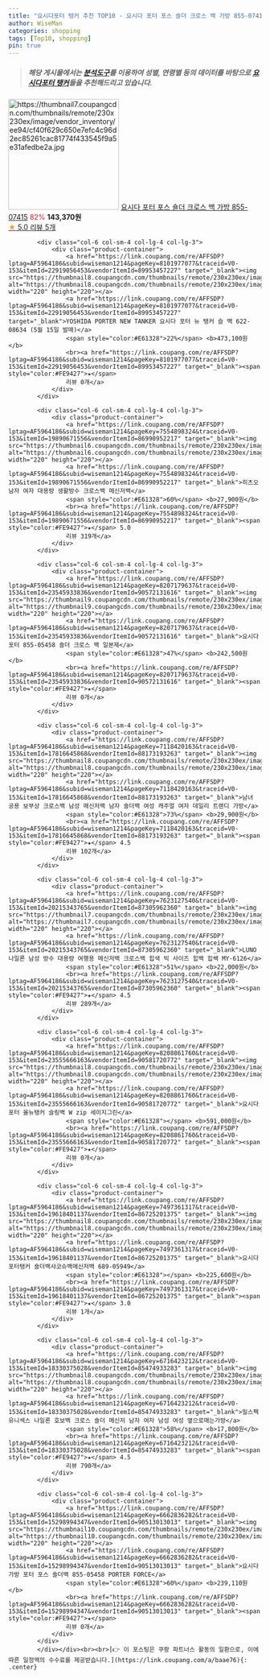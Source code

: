 ```yaml
---
title: "요시다포터 탱커 추천 TOP10 - 요시다 포터 포스 숄더 크로스 백 가방 855-07415"
author: WiseMan
categories: shopping
tags: [Top10, shopping]
pin: true
---
```


> ##### 해당 게시물에서는 [**분석도구**](https://itemscout.io/)를 이용하여 **성별**, **연령별** 등의 데이터를 바탕으로 [**요시다포터 탱커**](https://link.coupang.com/a/baae76)들을 추천해드리고 있습니다.
<div class="container"><div class="row">
            <div class="col-6 col-sm-4 col-lg-4 col-lg-3">
                <div class="product-container">
                    <a href="https://link.coupang.com/re/AFFSDP?lptag=AF5964186&subid=wiseman1214&pageKey=7338677225&traceid=V0-153&itemId=18856788821&vendorItemId=90951988261" target="_blank"><img src="https://thumbnail7.coupangcdn.com/thumbnails/remote/230x230ex/image/vendor_inventory/ee94/cf40f629c650e7efc4c96d2ec85261cac81774f433545f9a5e31afedbe2a.jpg" alt="https://thumbnail7.coupangcdn.com/thumbnails/remote/230x230ex/image/vendor_inventory/ee94/cf40f629c650e7efc4c96d2ec85261cac81774f433545f9a5e31afedbe2a.jpg" width="220" height="220"></a>
                    <a href="https://link.coupang.com/re/AFFSDP?lptag=AF5964186&subid=wiseman1214&pageKey=7338677225&traceid=V0-153&itemId=18856788821&vendorItemId=90951988261" target="_blank">요시다 포터 포스 숄더 크로스 백 가방 855-07415</a>
                    <span style="color:#E61328">82%</span> <b>143,370원</b>
                    <br><a href="https://link.coupang.com/re/AFFSDP?lptag=AF5964186&subid=wiseman1214&pageKey=7338677225&traceid=V0-153&itemId=18856788821&vendorItemId=90951988261" target="_blank"><span style="color:#FE9427">★</span> 5.0
                    리뷰 5개</a>
                </div>
            </div>
            
            <div class="col-6 col-sm-4 col-lg-4 col-lg-3">
                <div class="product-container">
                    <a href="https://link.coupang.com/re/AFFSDP?lptag=AF5964186&subid=wiseman1214&pageKey=8101977077&traceid=V0-153&itemId=22919056453&vendorItemId=89953457227" target="_blank"><img src="https://thumbnail8.coupangcdn.com/thumbnails/remote/230x230ex/image/vendor_inventory/6410/b8cdfeef02221ce7f7a5775a1c8f7dab005d1e799320060d608e2d3edcd7.jpg" alt="https://thumbnail8.coupangcdn.com/thumbnails/remote/230x230ex/image/vendor_inventory/6410/b8cdfeef02221ce7f7a5775a1c8f7dab005d1e799320060d608e2d3edcd7.jpg" width="220" height="220"></a>
                    <a href="https://link.coupang.com/re/AFFSDP?lptag=AF5964186&subid=wiseman1214&pageKey=8101977077&traceid=V0-153&itemId=22919056453&vendorItemId=89953457227" target="_blank">YOSHIDA PORTER NEW TANKER 요시다 포터 뉴 탱커 슬 백 622-08634 (5월 15일 발매)</a>
                    <span style="color:#E61328">22%</span> <b>473,100원</b>
                    <br><a href="https://link.coupang.com/re/AFFSDP?lptag=AF5964186&subid=wiseman1214&pageKey=8101977077&traceid=V0-153&itemId=22919056453&vendorItemId=89953457227" target="_blank"><span style="color:#FE9427">★</span> 
                    리뷰 0개</a>
                </div>
            </div>
            
            <div class="col-6 col-sm-4 col-lg-4 col-lg-3">
                <div class="product-container">
                    <a href="https://link.coupang.com/re/AFFSDP?lptag=AF5964186&subid=wiseman1214&pageKey=7554898324&traceid=V0-153&itemId=19890671556&vendorItemId=86990952217" target="_blank"><img src="https://thumbnail6.coupangcdn.com/thumbnails/remote/230x230ex/image/vendor_inventory/a215/ad1d968c486c9a9e31b84e90bf7ce476959652a09e5d0645daf27057846b.png" alt="https://thumbnail6.coupangcdn.com/thumbnails/remote/230x230ex/image/vendor_inventory/a215/ad1d968c486c9a9e31b84e90bf7ce476959652a09e5d0645daf27057846b.png" width="220" height="220"></a>
                    <a href="https://link.coupang.com/re/AFFSDP?lptag=AF5964186&subid=wiseman1214&pageKey=7554898324&traceid=V0-153&itemId=19890671556&vendorItemId=86990952217" target="_blank">히츠오 남자 여자 대용량 생활방수 크로스백 메신저백</a>
                    <span style="color:#E61328">60%</span> <b>27,900원</b>
                    <br><a href="https://link.coupang.com/re/AFFSDP?lptag=AF5964186&subid=wiseman1214&pageKey=7554898324&traceid=V0-153&itemId=19890671556&vendorItemId=86990952217" target="_blank"><span style="color:#FE9427">★</span> 5.0
                    리뷰 319개</a>
                </div>
            </div>
            
            <div class="col-6 col-sm-4 col-lg-4 col-lg-3">
                <div class="product-container">
                    <a href="https://link.coupang.com/re/AFFSDP?lptag=AF5964186&subid=wiseman1214&pageKey=8207179637&traceid=V0-153&itemId=23545933836&vendorItemId=90572131616" target="_blank"><img src="https://thumbnail9.coupangcdn.com/thumbnails/remote/230x230ex/image/vendor_inventory/a5bc/72a088514dd9a8580665048dde05f84d933f1345831d6288448c8230b40f.png" alt="https://thumbnail9.coupangcdn.com/thumbnails/remote/230x230ex/image/vendor_inventory/a5bc/72a088514dd9a8580665048dde05f84d933f1345831d6288448c8230b40f.png" width="220" height="220"></a>
                    <a href="https://link.coupang.com/re/AFFSDP?lptag=AF5964186&subid=wiseman1214&pageKey=8207179637&traceid=V0-153&itemId=23545933836&vendorItemId=90572131616" target="_blank">요시다 포터 855-05458 숄더 크로스 백 일본제</a>
                    <span style="color:#E61328">47%</span> <b>242,500원</b>
                    <br><a href="https://link.coupang.com/re/AFFSDP?lptag=AF5964186&subid=wiseman1214&pageKey=8207179637&traceid=V0-153&itemId=23545933836&vendorItemId=90572131616" target="_blank"><span style="color:#FE9427">★</span> 
                    리뷰 0개</a>
                </div>
            </div>
            
            <div class="col-6 col-sm-4 col-lg-4 col-lg-3">
                <div class="product-container">
                    <a href="https://link.coupang.com/re/AFFSDP?lptag=AF5964186&subid=wiseman1214&pageKey=7118420163&traceid=V0-153&itemId=17816645868&vendorItemId=88173193263" target="_blank"><img src="https://thumbnail8.coupangcdn.com/thumbnails/remote/230x230ex/image/vendor_inventory/c9cf/3f876e81b432b6b1cd97256a852183cc4dff16a220f0e5a8f073946a5762.jpg" alt="https://thumbnail8.coupangcdn.com/thumbnails/remote/230x230ex/image/vendor_inventory/c9cf/3f876e81b432b6b1cd97256a852183cc4dff16a220f0e5a8f073946a5762.jpg" width="220" height="220"></a>
                    <a href="https://link.coupang.com/re/AFFSDP?lptag=AF5964186&subid=wiseman1214&pageKey=7118420163&traceid=V0-153&itemId=17816645868&vendorItemId=88173193263" target="_blank">남녀 공용 보부상 크로스백 남성 메신저백 남자 숄더백 여성 캐주얼 여자 데일리 트렌디 가방</a>
                    <span style="color:#E61328">73%</span> <b>29,900원</b>
                    <br><a href="https://link.coupang.com/re/AFFSDP?lptag=AF5964186&subid=wiseman1214&pageKey=7118420163&traceid=V0-153&itemId=17816645868&vendorItemId=88173193263" target="_blank"><span style="color:#FE9427">★</span> 4.5
                    리뷰 102개</a>
                </div>
            </div>
            
            <div class="col-6 col-sm-4 col-lg-4 col-lg-3">
                <div class="product-container">
                    <a href="https://link.coupang.com/re/AFFSDP?lptag=AF5964186&subid=wiseman1214&pageKey=7623127540&traceid=V0-153&itemId=20215343765&vendorItemId=87305962360" target="_blank"><img src="https://thumbnail7.coupangcdn.com/thumbnails/remote/230x230ex/image/vendor_inventory/3912/120b3e4d428f0fda4705db8a64ddddddfa7194fa74bae6de2dc5715060bf.jpg" alt="https://thumbnail7.coupangcdn.com/thumbnails/remote/230x230ex/image/vendor_inventory/3912/120b3e4d428f0fda4705db8a64ddddddfa7194fa74bae6de2dc5715060bf.jpg" width="220" height="220"></a>
                    <a href="https://link.coupang.com/re/AFFSDP?lptag=AF5964186&subid=wiseman1214&pageKey=7623127540&traceid=V0-153&itemId=20215343765&vendorItemId=87305962360" target="_blank">LUNO 나일론 남성 방수 대용량 여행용 메신저백 크로스백 힙색 빅 사이즈 힙백 힙쌕 MY-6126</a>
                    <span style="color:#E61328">51%</span> <b>22,000원</b>
                    <br><a href="https://link.coupang.com/re/AFFSDP?lptag=AF5964186&subid=wiseman1214&pageKey=7623127540&traceid=V0-153&itemId=20215343765&vendorItemId=87305962360" target="_blank"><span style="color:#FE9427">★</span> 4.5
                    리뷰 289개</a>
                </div>
            </div>
            
            <div class="col-6 col-sm-4 col-lg-4 col-lg-3">
                <div class="product-container">
                    <a href="https://link.coupang.com/re/AFFSDP?lptag=AF5964186&subid=wiseman1214&pageKey=8208861760&traceid=V0-153&itemId=23555666163&vendorItemId=90581720772" target="_blank"><img src="https://thumbnail8.coupangcdn.com/thumbnails/remote/230x230ex/image/vendor_inventory/f0be/5dd29e3ef98236a685b8b83f536c6c127e6bea2816b8dd60d8bfb332f4ac.jpg" alt="https://thumbnail8.coupangcdn.com/thumbnails/remote/230x230ex/image/vendor_inventory/f0be/5dd29e3ef98236a685b8b83f536c6c127e6bea2816b8dd60d8bfb332f4ac.jpg" width="220" height="220"></a>
                    <a href="https://link.coupang.com/re/AFFSDP?lptag=AF5964186&subid=wiseman1214&pageKey=8208861760&traceid=V0-153&itemId=23555666163&vendorItemId=90581720772" target="_blank">요시다포터 올뉴탱커 슬링백 W zip 세이지그린</a>
                    <span style="color:#E61328"></span> <b>591,000원</b>
                    <br><a href="https://link.coupang.com/re/AFFSDP?lptag=AF5964186&subid=wiseman1214&pageKey=8208861760&traceid=V0-153&itemId=23555666163&vendorItemId=90581720772" target="_blank"><span style="color:#FE9427">★</span> 
                    리뷰 0개</a>
                </div>
            </div>
            
            <div class="col-6 col-sm-4 col-lg-4 col-lg-3">
                <div class="product-container">
                    <a href="https://link.coupang.com/re/AFFSDP?lptag=AF5964186&subid=wiseman1214&pageKey=7497361317&traceid=V0-153&itemId=19618401137&vendorItemId=86725201375" target="_blank"><img src="https://thumbnail8.coupangcdn.com/thumbnails/remote/230x230ex/image/vendor_inventory/d7a9/40e36b94042554143a5926f9f4fa16c07d2581679719d771226b412afda5.png" alt="https://thumbnail8.coupangcdn.com/thumbnails/remote/230x230ex/image/vendor_inventory/d7a9/40e36b94042554143a5926f9f4fa16c07d2581679719d771226b412afda5.png" width="220" height="220"></a>
                    <a href="https://link.coupang.com/re/AFFSDP?lptag=AF5964186&subid=wiseman1214&pageKey=7497361317&traceid=V0-153&itemId=19618401137&vendorItemId=86725201375" target="_blank">요시다포터탱커 숄더백샤코슈백메신저백 689-05949</a>
                    <span style="color:#E61328"></span> <b>225,600원</b>
                    <br><a href="https://link.coupang.com/re/AFFSDP?lptag=AF5964186&subid=wiseman1214&pageKey=7497361317&traceid=V0-153&itemId=19618401137&vendorItemId=86725201375" target="_blank"><span style="color:#FE9427">★</span> 3.0
                    리뷰 1개</a>
                </div>
            </div>
            
            <div class="col-6 col-sm-4 col-lg-4 col-lg-3">
                <div class="product-container">
                    <a href="https://link.coupang.com/re/AFFSDP?lptag=AF5964186&subid=wiseman1214&pageKey=6716423212&traceid=V0-153&itemId=18330375028&vendorItemId=85474933283" target="_blank"><img src="https://thumbnail8.coupangcdn.com/thumbnails/remote/230x230ex/image/vendor_inventory/1d9d/6934c90d181c45215c327db7cd6b7bb9b2e819b935fd957f654868b995e5.jpg" alt="https://thumbnail8.coupangcdn.com/thumbnails/remote/230x230ex/image/vendor_inventory/1d9d/6934c90d181c45215c327db7cd6b7bb9b2e819b935fd957f654868b995e5.jpg" width="220" height="220"></a>
                    <a href="https://link.coupang.com/re/AFFSDP?lptag=AF5964186&subid=wiseman1214&pageKey=6716423212&traceid=V0-153&itemId=18330375028&vendorItemId=85474933283" target="_blank">밀스펙 유니섹스 나일론 호보백 크로스 숄더 메신저 남자 여자 남성 여성 옆으로매는가방</a>
                    <span style="color:#E61328">58%</span> <b>17,800원</b>
                    <br><a href="https://link.coupang.com/re/AFFSDP?lptag=AF5964186&subid=wiseman1214&pageKey=6716423212&traceid=V0-153&itemId=18330375028&vendorItemId=85474933283" target="_blank"><span style="color:#FE9427">★</span> 4.5
                    리뷰 790개</a>
                </div>
            </div>
            
            <div class="col-6 col-sm-4 col-lg-4 col-lg-3">
                <div class="product-container">
                    <a href="https://link.coupang.com/re/AFFSDP?lptag=AF5964186&subid=wiseman1214&pageKey=6662836282&traceid=V0-153&itemId=15298994347&vendorItemId=90513013013" target="_blank"><img src="https://thumbnail10.coupangcdn.com/thumbnails/remote/230x230ex/image/vendor_inventory/842d/8f1d2c0f4b245a3e471dd5e67b8ecf359ea0430a131d4ddd9f43ff1debfc.jpg" alt="https://thumbnail10.coupangcdn.com/thumbnails/remote/230x230ex/image/vendor_inventory/842d/8f1d2c0f4b245a3e471dd5e67b8ecf359ea0430a131d4ddd9f43ff1debfc.jpg" width="220" height="220"></a>
                    <a href="https://link.coupang.com/re/AFFSDP?lptag=AF5964186&subid=wiseman1214&pageKey=6662836282&traceid=V0-153&itemId=15298994347&vendorItemId=90513013013" target="_blank">요시다가방 포터 포스 숄더백 855-05458 PORTER FORCE</a>
                    <span style="color:#E61328">60%</span> <b>239,110원</b>
                    <br><a href="https://link.coupang.com/re/AFFSDP?lptag=AF5964186&subid=wiseman1214&pageKey=6662836282&traceid=V0-153&itemId=15298994347&vendorItemId=90513013013" target="_blank"><span style="color:#FE9427">★</span> 
                    리뷰 0개</a>
                </div>
            </div>
            </div></div><br><br>[👉 이 포스팅은 쿠팡 파트너스 활동의 일환으로, 이에 따른 일정액의 수수료를 제공받습니다.](https://link.coupang.com/a/baae76){: .center}